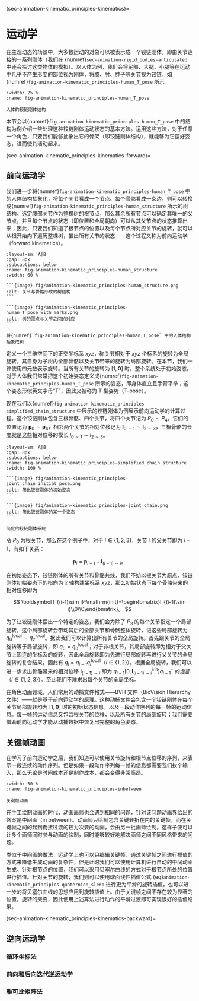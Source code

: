 (sec-animation-kinematic_principles-kinematics)=
# 运动学

在主观动态的场景中，大多数运动的对象可以被表示成一个铰链刚体，即由关节连接的一系列刚体（我们在 {numref}`sec-animation-rigid_bodies-articulated` 中还会探讨这类物体的模拟）。以人体为例，我们会将足部、大腿、小腿等在运动中几乎不产生形变的部位视为刚体，将膝、肘、脖子等关节视为铰链，如{numref}`fig-animation-kinematic_principles-human_T_pose` 所示。

```{figure} fig/animation-kinematic_principles-human_T_pose.png
:width: 25 %
:name: fig-animation-kinematic_principles-human_T_pose

人体的铰链刚体结构
```

本节会以{numref}`fig-animation-kinematic_principles-human_T_pose` 中的结构为例介绍一些处理这种铰链刚体运动状态的基本方法。运用这些方法，对于任意一个角色，只要我们能够抽象出它的骨架（即铰链刚体结构），就能够为它摆好姿态，进而使其活动起来。

(sec-animation-kinematic_principles-kinematics-forward)=
## 前向运动学

我们进一步将{numref}`fig-animation-kinematic_principles-human_T_pose` 中的人体结构抽象化，将每个关节看成一个节点、每个骨骼看成一条边，则可以转换成{numref}`fig-animation-kinematic_principles-human_structure` 所示的树结构。选定腰部关节作为整棵树的根节点，那么其余所有节点可以确定其唯一的父节点，并且每个节点的状态（即位置和全局朝向）可以从其父节点的状态推算出来；因此，只要我们知道了根节点的位置以及每个节点所对应关节的旋转，就可以从根开始向下遍历整棵树，推出所有关节的状态——这个过程又称为前向运动学（forward kinematics）。

````{subfigure} AB
:layout-sm: A|B
:gap: 8px
:subcaptions: below
:name: fig-animation-kinematic_principles-human_structure
:width: 60 %

```{image} fig/animation-kinematic_principles-human_structure.png
:alt: 关节与骨骼形成的树结构
```

```{image} fig/animation-kinematic_principles-human_T_pose_with_marks.png
:alt: 树的顶点与关节之间的对应
```

将{numref}`fig-animation-kinematic_principles-human_T_pose` 中的人体结构抽象成树
````

定义一个三维空间下的正交坐标系 $xyz$，称关节相对于 $xyz$ 坐标系的旋转为全局旋转，其自身为子树内全部骨骼以及关节带来的旋转为局部旋转。在本节，我们一律使用四元数表示旋转。当所有关节的旋转为 $[1,\boldsymbol 0]$ 时，整个系统处于初始姿态。对于人体我们常常把这个初始姿态定义成{numref}`fig-animation-kinematic_principles-human_T_pose` 所示的姿态，即身体直立且手臂平举；这个姿态形似英文字母“T”，因此又被称为 T 型姿势（T-pose）。

现在我们以{numref}`fig-animation-kinematic_principles-simplified_chain_structure` 中展示的铰链刚体为例展示前向运动学的计算过程。这个铰链刚体包含三根骨骼、四个关节，将四个关节记为 $P_0\sim P_4$，它们的位置记为 $\boldsymbol p_0\sim\boldsymbol p_4$，相邻两个关节的相对位移记为 $\boldsymbol l_{0\sim 1}\sim\boldsymbol l_{2\sim 3}$，三根骨骼的长度就是这些相对位移的模长 $l_{0\sim 1}\sim l_{2\sim 3}$。

````{subfigure} AB
:layout-sm: A|B
:gap: 8px
:subcaptions: below
:name: fig-animation-kinematic_principles-simplified_chain_structure
:width: 100 %

```{image} fig/animation-kinematic_principles-joint_chain_initial_pose.png
:alt: 简化铰链刚体的初始姿态
```

```{image} fig/animation-kinematic_principles-joint_chain.png
:alt: 简化铰链刚体的某一个姿态
```

简化的铰链刚体系统
````

令 $P_0$ 为根关节，那么在这个例子中，对于 $i\in\{1,2,3\}$，关节 $i$ 的父关节即为 $i-1$，有如下关系：

$$
\boldsymbol p_i=\boldsymbol p_{i-1}+\boldsymbol l_{(i-1)\sim i}。
$$

在初始姿态下，铰链刚体的所有关节和骨骼共线，我们不妨以根关节为原点、铰链刚体初始姿态下的指向为 $x$ 轴构建坐标系 $xyz$，那么初始状态下每个骨骼带来的相对位移即为

$$
\boldsymbol l_{(i-1)\sim i}^\mathrm{init}=\begin{bmatrix}l_{(i-1)\sim i}\\0\\0\end{bmatrix}。
$$

为了让铰链刚体摆出一个特定的姿态，我们会为除了 $P_3$ 的每个关节指定一个局部旋转，这个局部旋转会带动其后的全部关节和骨骼整体旋转，记这些局部旋转为 $q_0^\mathrm{local}\sim q_2^\mathrm{local}$。据此我们可以计算出所有关节的全局旋转。首先跟关节的全局旋转等于局部旋转，即 $q_0=q_0^\mathrm{local}$；对于非根关节，其局部旋转即为相对于父关节上固连的坐标系的旋转，因此全局旋转即为先进行局部旋转再进行父关节的全局旋转的复合结果，因此有 $q_i=q_{i-1}q_i^\mathrm{local}$（$i\in\{1,2\}$）。根据全局旋转，我们可以进一步求出骨骼带来的相对位移 $\boldsymbol l_{(i-1)\sim i}$ 即为 $q_{i-1}\left[0,\boldsymbol l_{(i-1)\sim i}^\mathrm{init}\right]q_{i-1}^\star$ 的虚部（$i\in\{1,2,3\}$）。至此我们不难求出每个关节的全局坐标。

在角色动画领域，人们常用的动捕文件格式——BVH 文件（BioVision Hierarchy 文件）——就是基于前向运动学的原理。这种动捕文件会包含一个铰链刚体在每个关节局部旋转均为 $[1,\boldsymbol 0]$ 时的初始状态信息，以及一段动作序列的每一帧的运动信息。每一帧的运动信息又包含根关节的位移，以及所有关节的局部旋转；我们需要借助前向运动学才能从动捕数据中恢复出完整的角色姿态。

## 关键帧动画

在学习了前向运动学之后，我们知道可以使用关节旋转和根节点位移的序列，来表示一段连续的动作序列。但是如果一段动作序列每一帧的信息都需要我们挨个输入，那么无论是时间成本还是制作成本，都会变得非常高昂。

```{figure} fig/animation-kinematic_principles-inbetween.png
:width: 50 %
:name: fig-animation-kinematic_principles-inbetween

关键帧动画
```

在手工绘制动画的时代，动画画师也会遇到相同的问题，针对该问题动画界给出的答案是中间画（in between）。动画师只绘制包含关键转折在内的关键帧，而在关键帧之间的起到衔接过渡的较为次要的动画，会由另一批画师绘制。这样子便可以让多个画师同时参与动画的绘制，同时能够较好地解决画师之间不同风格带来的问题。

类似于中间画的做法，运动学上也可以只编辑关键帧，通过关键帧之间进行插值的方式来降低生成动画的复杂性，但是此时我们可以使用计算机进行自动的中间动画生成。针对根节点的位置，我们可以采用贝塞尔曲线的方式对于根节点所处的位置进行插值。针对关节的旋转，我们则可以使用球面线性插值公式 {eq}`animation-kinematic_principles-quaternion_slerp` 进行更为平滑的旋转插值，也可以进一步的将贝塞尔曲线的思想应用到旋转插值上。由于关键帧之间不存在较为显著的位置，旋转的突变，因此使用上述算法进行动作的平滑过渡即可实现很好的插值结果。

(sec-animation-kinematic_principles-kinematics-backward)=
## 逆向运动学

### 循环坐标法

### 前向和后向迭代逆运动学

### 雅可比矩阵法
